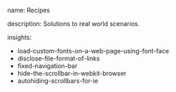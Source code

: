 name: Recipes

description: Solutions to real world scenarios. 

insights:
   - load-custom-fonts-on-a-web-page-using-font-face
   - disclose-file-format-of-links
   - fixed-navigation-bar
   - hide-the-scrollbar-in-webkit-browser
   - autohiding-scrollbars-for-ie
